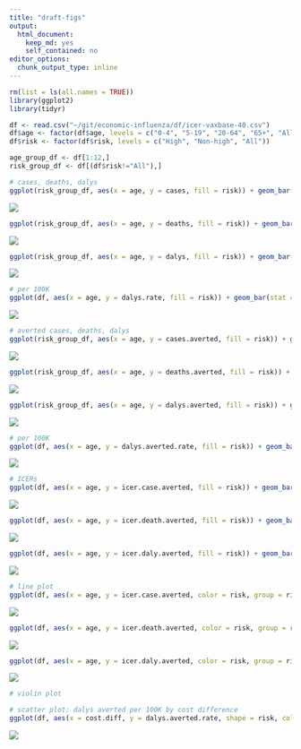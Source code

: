 ```yaml
---
title: "draft-figs"
output: 
  html_document: 
    keep_md: yes
    self_contained: no
editor_options: 
  chunk_output_type: inline
---
```





```r
rm(list = ls(all.names = TRUE))
library(ggplot2)
library(tidyr)
```


```r
df <- read.csv("~/git/economic-influenza/df/icer-vaxbase-40.csv")
df$age <- factor(df$age, levels = c("0-4", "5-19", "20-64", "65+", "All"))
df$risk <- factor(df$risk, levels = c("High", "Non-high", "All"))

age_group_df <- df[1:12,]
risk_group_df <- df[(df$risk!="All"),]
```


```r
# cases, deaths, dalys
ggplot(risk_group_df, aes(x = age, y = cases, fill = risk)) + geom_bar(stat = "identity", position = "stack")
```

![](draft-figs_files/figure-html/unnamed-chunk-3-1.png)<!-- -->

```r
ggplot(risk_group_df, aes(x = age, y = deaths, fill = risk)) + geom_bar(stat = "identity", position = "stack")
```

![](draft-figs_files/figure-html/unnamed-chunk-3-2.png)<!-- -->

```r
ggplot(risk_group_df, aes(x = age, y = dalys, fill = risk)) + geom_bar(stat = "identity", position = "stack")
```

![](draft-figs_files/figure-html/unnamed-chunk-3-3.png)<!-- -->

```r
# per 100K
ggplot(df, aes(x = age, y = dalys.rate, fill = risk)) + geom_bar(stat = "identity", position = "dodge")
```

![](draft-figs_files/figure-html/unnamed-chunk-3-4.png)<!-- -->


```r
# averted cases, deaths, dalys
ggplot(risk_group_df, aes(x = age, y = cases.averted, fill = risk)) + geom_bar(stat = "identity", position = "stack")
```

![](draft-figs_files/figure-html/unnamed-chunk-4-1.png)<!-- -->

```r
ggplot(risk_group_df, aes(x = age, y = deaths.averted, fill = risk)) + geom_bar(stat = "identity", position = "stack")
```

![](draft-figs_files/figure-html/unnamed-chunk-4-2.png)<!-- -->

```r
ggplot(risk_group_df, aes(x = age, y = dalys.averted, fill = risk)) + geom_bar(stat = "identity", position = "stack")
```

![](draft-figs_files/figure-html/unnamed-chunk-4-3.png)<!-- -->

```r
# per 100K
ggplot(df, aes(x = age, y = dalys.averted.rate, fill = risk)) + geom_bar(stat = "identity", position = "dodge")
```

![](draft-figs_files/figure-html/unnamed-chunk-4-4.png)<!-- -->


```r
# ICERs
ggplot(df, aes(x = age, y = icer.case.averted, fill = risk)) + geom_bar(stat = "identity", position = "dodge")
```

![](draft-figs_files/figure-html/unnamed-chunk-5-1.png)<!-- -->

```r
ggplot(df, aes(x = age, y = icer.death.averted, fill = risk)) + geom_bar(stat = "identity", position = "dodge")
```

![](draft-figs_files/figure-html/unnamed-chunk-5-2.png)<!-- -->

```r
ggplot(df, aes(x = age, y = icer.daly.averted, fill = risk)) + geom_bar(stat = "identity", position = "dodge")
```

![](draft-figs_files/figure-html/unnamed-chunk-5-3.png)<!-- -->

```r
# line plot
ggplot(df, aes(x = age, y = icer.case.averted, color = risk, group = risk)) + geom_point() + geom_line(linetype = "dotted")
```

![](draft-figs_files/figure-html/unnamed-chunk-5-4.png)<!-- -->

```r
ggplot(df, aes(x = age, y = icer.death.averted, color = risk, group = risk)) + geom_point() + geom_line(linetype = "dotted")
```

![](draft-figs_files/figure-html/unnamed-chunk-5-5.png)<!-- -->

```r
ggplot(df, aes(x = age, y = icer.daly.averted, color = risk, group = risk)) + geom_point() + geom_line(linetype = "dotted")
```

![](draft-figs_files/figure-html/unnamed-chunk-5-6.png)<!-- -->


```r
# violin plot

# scatter plot: dalys averted per 100K by cost difference
ggplot(df, aes(x = cost.diff, y = dalys.averted.rate, shape = risk, color = age)) + geom_point()
```

![](draft-figs_files/figure-html/unnamed-chunk-6-1.png)<!-- -->
